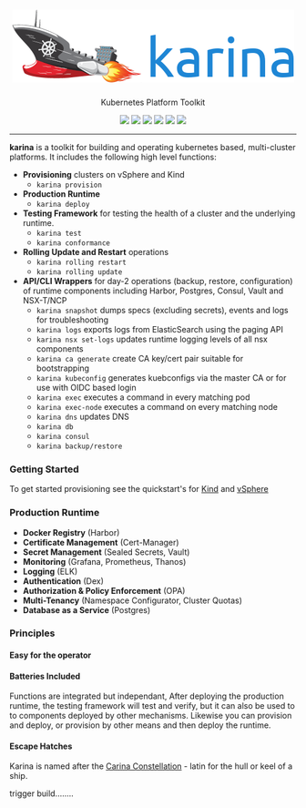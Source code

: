 

<h1 align="center"><img src="https://github.com/flanksource/karina/raw/master/docs/img/logo.png"></i></h1>
  <p align="center">Kubernetes Platform Toolkit</p>
<p align="center">
<a href="https://circleci.com/gh/flanksource/karina"><img src="https://circleci.com/gh/flanksource/karina.svg?style=svg"></a>
<a href="https://goreportcard.com/report/github.com/flanksource/karina"><img src="https://goreportcard.com/badge/github.com/flanksource/karina"></a>
<img src="https://img.shields.io/badge/K8S-1.15%20%7C%201.16-lightgrey.svg"/>
<img src="https://img.shields.io/badge/Infra-vSphere%20%7C%20Kind-lightgrey.svg"/>
<img src="https://img.shields.io/github/license/flanksource/karina.svg?style=flat-square"/>
<a href="https://karina.docs.flanksource.com"> <img src="https://img.shields.io/badge/☰-Docs-lightgrey.svg"/> </a>
</p>

---

**karina** is a toolkit for building and operating kubernetes based, multi-cluster platforms. It includes the following high level functions:

* **Provisioning** clusters on vSphere and Kind
  * `karina provision`
* **Production Runtime**
  * `karina deploy`
* **Testing Framework** for testing the health of a cluster and the underlying runtime.
  * `karina test`
  * `karina conformance`
* **Rolling Update and Restart** operations
  * `karina rolling restart`
  * `karina rolling update`
* **API/CLI Wrappers** for day-2 operations (backup, restore, configuration) of runtime components including Harbor, Postgres, Consul, Vault and NSX-T/NCP
  * `karina snapshot` dumps specs (excluding secrets), events and logs for troubleshooting
  * `karina logs` exports logs from ElasticSearch using the paging API
  * `karina nsx set-logs` updates runtime logging levels of all nsx components
  * `karina ca generate` create CA key/cert pair suitable for bootstrapping
  * `karina kubeconfig` generates kuebconfigs via the master CA or for use with OIDC based login
  * `karina exec` executes a command in every matching pod
  * `karina exec-node` executes a command on every matching node
  * `karina dns` updates DNS
  * `karina db`
  * `karina consul`
  * `karina backup/restore`


### Getting Started
To get started provisioning see the quickstart's for [Kind](https://karina.docs.flanksource.com/admin-guide/provisioning/kind.md) and [vSphere](https://karina.docs.flanksource.com/admin-guide/provisioning/vsphere.md) <br>

### Production Runtime

* **Docker Registry** (Harbor)
* **Certificate Management** (Cert-Manager)
* **Secret Management** (Sealed Secrets, Vault)
* **Monitoring** (Grafana, Prometheus, Thanos)
* **Logging** (ELK)
* **Authentication** (Dex)
* **Authorization & Policy Enforcement** (OPA)
* **Multi-Tenancy** (Namespace Configurator, Cluster Quotas)
* **Database as a Service** (Postgres)


### Principles

#### Easy for the operator

#### Batteries Included

Functions are integrated but independant, After deploying the production runtime, the testing framework will test and verify, but it can also be used to to components deployed by other mechanisms. Likewise you can provision and deploy, or provision by other means and then deploy the runtime.

#### Escape Hatches

Karina is named after the [Carina Constellation](https://en.wikipedia.org/wiki/Carina_(constellation)) - latin for the hull or keel of a ship.


trigger build........
